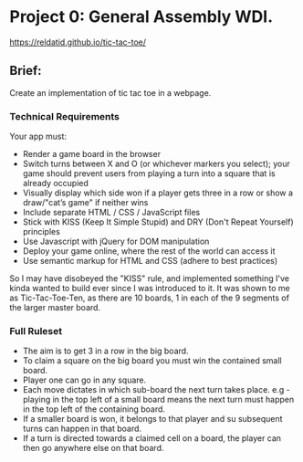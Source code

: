 # Project 0:  General Assembly WDI.

https://reldatid.github.io/tic-tac-toe/

## Brief:

Create an implementation of tic tac toe in a webpage.

### Technical Requirements
Your app must:

- Render a game board in the browser
- Switch turns between X and O (or whichever markers you select); your game should prevent users from playing a turn into a square that is already occupied
- Visually display which side won if a player gets three in a row or show a draw/"cat’s game" if neither wins
- Include separate HTML / CSS / JavaScript files
- Stick with KISS (Keep It Simple Stupid) and DRY (Don't Repeat Yourself) principles
- Use Javascript with jQuery for DOM manipulation
- Deploy your game online, where the rest of the world can access it
- Use semantic markup for HTML and CSS (adhere to best practices)

So I may have disobeyed the "KISS" rule, and implemented something I've kinda wanted to build ever since I was introduced to it. It was shown to me as Tic-Tac-Toe-Ten, as there are 10 boards, 1 in each of the 9 segments of the larger master board.

### Full Ruleset
- The aim is to get 3 in a row in the big board.
- To claim a square on the big board you must win the contained small board.
- Player one can go in any square.
- Each move dictates in which sub-board the next turn takes place. e.g - playing in the top left of a small board means the next turn must happen in the top left of the containing board.
- If a smaller board is won, it belongs to that player and su subsequent turns can happen in that board.
- If a turn is directed towards a claimed cell on a board, the player can then go anywhere else on that board.
